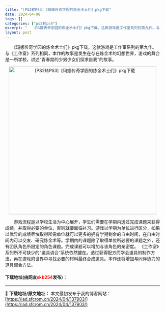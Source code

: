 ```yaml
---
title: "[PS2转PS3]《玛娜传奇学园的炼金术士们》pkg下载"
date: 2024-04-08
tags: []
categories: ["ps2转ps4"]
excerpt: "　　《玛娜传奇学园的炼金术士们》pkg下载。这款游戏是工作室系列的第九作。与《工作室》系列相同，本作的故事是发生在存在炼金术的幻想世界，游戏的舞台是一所学校，讲述&ldquo;青春期的少男少女们探求自我&rdquo;的故事。 　　游戏流程是以学校生活为中心展开，学生们需要在学期内透过完成课题来获得成&hellip;"
layout: post
---
```


 <p>　　《玛娜传奇学园的炼金术士们》pkg下载。这款游戏是工作室系列的第九作。与《工作室》系列相同，本作的故事是发生在存在炼金术的幻想世界，游戏的舞台是一所学校，讲述&ldquo;青春期的少男少女们探求自我&rdquo;的故事。</p> <p align="center"><img align="" border="0" src="https://lad.sfcrom.cn/wp-content/uploads/2024/04/20240408_6613f81ff29c1.webp" width="480" alt="[PS2转PS3]《玛娜传奇学园的炼金术士们》pkg下载" /></p> <p>　　游戏流程是以学校生活为中心展开，学生们需要在学期内透过完成课题来获得成绩，并取得必要的单位，否则就要面临补习。游戏以学期为单位进行区分，如果以优异的成绩尽快取得所需单位就可以更多的拥有学期剩余的自由时间，在自由时间内可以交友、研究炼金术等。学期内的课题除了取得单位所必要的课题之外，还有团队角色所限定的角色课题。完成课题可以增加与该角色的亲密度。 《工作室》系列所不可缺少的&ldquo;道具调合&rdquo;系统依然健在。透过获得配方而学会道具的制作方法，再在游戏的世界中寻找必要的材料最终合成道具。本作还将增加与同伴协力的道具调合方法。</p> <p><h4>下载地址(由网友<font color="red">skb254</font>发布)：</h4></p> 

---
📖 **下载地址/原文地址：** 本文最初发布于我的博客网站：[https://lad.sfcrom.cn/2024/04/137903/](https://lad.sfcrom.cn/2024/04/137903/)

